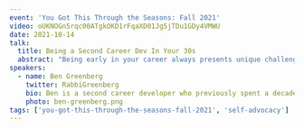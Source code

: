 ```yaml
---
event: 'You Got This Through the Seasons: Fall 2021'
video: oUKNOGn5rqc00ATgkOKD1rFqaXD01Jg5jTDu1GDy4VMWU
date: 2021-10-14
talk:
  title: Being a Second Career Dev In Your 30s
  abstract: "Being early in your career always presents unique challenges, while being early in your second career later in life has its own particular issues to grapple with. The typical pipeline for the software industry does not fit the paradigm of an older career changer, and their presence can often throw the system for a loop. In this talk, we will cover practical steps for navigating specific challenges related to hiring and being hired as a second-career dev. If approached with intention and thoughtfulness, the benefits can be immense for all involved."
speakers:
  - name: Ben Greenberg
    twitter: RabbiGreenberg
    bio: Ben is a second career developer who previously spent a decade in the fields of adult education, community organizing, and non-profit management. He works as a Developer Advocate for Orbit by day and experiments with open source projects at night. He writes regularly on the intersection of community development and tech. Originally from Southern California and a long time resident of New York City, Ben now resides near Tel Aviv.
    photo: ben-greenberg.png
tags: ['you-got-this-through-the-seasons-fall-2021', 'self-advocacy']
---
```

